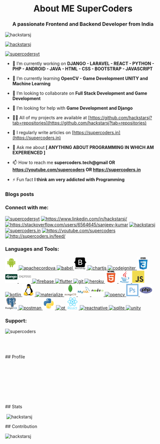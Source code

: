 <h1 align="center">About ME SuperCoders</h1>
<h3 align="center">A passionate Frontend and Backend Developer from India</h3>

<p align="left"> <img src="https://komarev.com/ghpvc/?username=hackstarsj&label=Profile%20views&color=0e75b6&style=flat" alt="hackstarsj" /> </p>

<p align="left"> <a href="https://github.com/ryo-ma/github-profile-trophy"><img src="https://github-profile-trophy.vercel.app/?username=hackstarsj" alt="hackstarsj" /></a> </p>

<p align="left"> <a href="https://twitter.com/supercodersyt" target="blank"><img src="https://img.shields.io/twitter/follow/supercodersyt?logo=twitter&style=for-the-badge" alt="supercodersyt" /></a> </p>

- 🔭 I’m currently working on **DJANGO - LARAVEL - REACT - PYTHON - PHP - ANDROID - JAVA - HTML - CSS - BOOTSTRAP - JAVASCRIPT**

- 🌱 I’m currently learning **OpenCV - Game Development UNITY and Machine Learning**

- 👯 I’m looking to collaborate on **Full Stack Development and Game Development**

- 🤝 I’m looking for help with **Game Development and Django**

- 👨‍💻 All of my projects are available at [https://github.com/hackstarsj?tab=repositories](https://github.com/hackstarsj?tab=repositories)

- 📝 I regularly write articles on [https://supercoders.in](https://supercoders.in)

- 💬 Ask me about **[ ANYTHING ABOUT PROGRAMMING IN WHICH AM EXPERIENCED ]**

- 📫 How to reach me **supercoders.tech@gmail OR https://youtube.com/supercoders OR https://supercoders.in**

- ⚡ Fun fact **I think am very addicted with Programming**

### Blogs posts
<!-- BLOG-POST-LIST:START -->
<!-- BLOG-POST-LIST:END -->

<h3 align="left">Connect with me:</h3>
<p align="left">
<a href="https://twitter.com/supercodersyt" target="blank"><img align="center" src="https://cdn.jsdelivr.net/npm/simple-icons@3.0.1/icons/twitter.svg" alt="supercodersyt" height="30" width="40" /></a>
<a href="https://linkedin.com/in/https://www.linkedin.com/in/hackstarsj/" target="blank"><img align="center" src="https://cdn.jsdelivr.net/npm/simple-icons@3.0.1/icons/linkedin.svg" alt="https://www.linkedin.com/in/hackstarsj/" height="30" width="40" /></a>
<a href="https://stackoverflow.com/users/https://stackoverflow.com/users/6564645/sanjeev-kumar" target="blank"><img align="center" src="https://cdn.jsdelivr.net/npm/simple-icons@3.0.1/icons/stackoverflow.svg" alt="https://stackoverflow.com/users/6564645/sanjeev-kumar" height="30" width="40" /></a>
<a href="https://fb.com/hackstarsj" target="blank"><img align="center" src="https://cdn.jsdelivr.net/npm/simple-icons@3.0.1/icons/facebook.svg" alt="hackstarsj" height="30" width="40" /></a>
<a href="https://instagram.com/supercoders.in" target="blank"><img align="center" src="https://cdn.jsdelivr.net/npm/simple-icons@3.0.1/icons/instagram.svg" alt="supercoders.in" height="30" width="40" /></a>
<a href="https://www.youtube.com/c/https://youtube.com/supercoders" target="blank"><img align="center" src="https://cdn.jsdelivr.net/npm/simple-icons@3.0.1/icons/youtube.svg" alt="https://youtube.com/supercoders" height="30" width="40" /></a>
<a href="/http://supercoders.in/feed/" target="blank"><img align="center" src="https://cdn.jsdelivr.net/npm/simple-icons@3.0.1/icons/rss.svg" alt="http://supercoders.in/feed/" height="30" width="40" /></a>
</p>

<h3 align="left">Languages and Tools:</h3>
<p align="left"> <a href="https://developer.android.com" target="_blank"> <img src="https://raw.githubusercontent.com/devicons/devicon/master/icons/android/android-original-wordmark.svg" alt="android" width="40" height="40"/> </a> <a href="https://cordova.apache.org/" target="_blank"> <img src="https://www.vectorlogo.zone/logos/apache_cordova/apache_cordova-icon.svg" alt="apachecordova" width="40" height="40"/> </a> <a href="https://babeljs.io/" target="_blank"> <img src="https://www.vectorlogo.zone/logos/babeljs/babeljs-icon.svg" alt="babel" width="40" height="40"/> </a> <a href="https://getbootstrap.com" target="_blank"> <img src="https://raw.githubusercontent.com/devicons/devicon/master/icons/bootstrap/bootstrap-plain-wordmark.svg" alt="bootstrap" width="40" height="40"/> </a> <a href="https://www.chartjs.org" target="_blank"> <img src="https://www.chartjs.org/media/logo-title.svg" alt="chartjs" width="40" height="40"/> </a> <a href="https://codeigniter.com" target="_blank"> <img src="https://cdn.worldvectorlogo.com/logos/codeigniter.svg" alt="codeigniter" width="40" height="40"/> </a> <a href="https://www.w3schools.com/css/" target="_blank"> <img src="https://raw.githubusercontent.com/devicons/devicon/master/icons/css3/css3-original-wordmark.svg" alt="css3" width="40" height="40"/> </a> <a href="https://www.djangoproject.com/" target="_blank"> <img src="https://raw.githubusercontent.com/devicons/devicon/master/icons/django/django-original.svg" alt="django" width="40" height="40"/> </a> <a href="https://expressjs.com" target="_blank"> <img src="https://raw.githubusercontent.com/devicons/devicon/master/icons/express/express-original-wordmark.svg" alt="express" width="40" height="40"/> </a> <a href="https://firebase.google.com/" target="_blank"> <img src="https://www.vectorlogo.zone/logos/firebase/firebase-icon.svg" alt="firebase" width="40" height="40"/> </a> <a href="https://flutter.dev" target="_blank"> <img src="https://www.vectorlogo.zone/logos/flutterio/flutterio-icon.svg" alt="flutter" width="40" height="40"/> </a> <a href="https://git-scm.com/" target="_blank"> <img src="https://www.vectorlogo.zone/logos/git-scm/git-scm-icon.svg" alt="git" width="40" height="40"/> </a> <a href="https://heroku.com" target="_blank"> <img src="https://www.vectorlogo.zone/logos/heroku/heroku-icon.svg" alt="heroku" width="40" height="40"/> </a> <a href="https://www.w3.org/html/" target="_blank"> <img src="https://raw.githubusercontent.com/devicons/devicon/master/icons/html5/html5-original-wordmark.svg" alt="html5" width="40" height="40"/> </a> <a href="https://www.java.com" target="_blank"> <img src="https://raw.githubusercontent.com/devicons/devicon/master/icons/java/java-original.svg" alt="java" width="40" height="40"/> </a> <a href="https://developer.mozilla.org/en-US/docs/Web/JavaScript" target="_blank"> <img src="https://raw.githubusercontent.com/devicons/devicon/master/icons/javascript/javascript-original.svg" alt="javascript" width="40" height="40"/> </a> <a href="https://kotlinlang.org" target="_blank"> <img src="https://www.vectorlogo.zone/logos/kotlinlang/kotlinlang-icon.svg" alt="kotlin" width="40" height="40"/> </a> <a href="https://www.linux.org/" target="_blank"> <img src="https://raw.githubusercontent.com/devicons/devicon/master/icons/linux/linux-original.svg" alt="linux" width="40" height="40"/> </a> <a href="https://materializecss.com/" target="_blank"> <img src="https://raw.githubusercontent.com/prplx/svg-logos/5585531d45d294869c4eaab4d7cf2e9c167710a9/svg/materialize.svg" alt="materialize" width="40" height="40"/> </a> <a href="https://www.mongodb.com/" target="_blank"> <img src="https://raw.githubusercontent.com/devicons/devicon/master/icons/mongodb/mongodb-original-wordmark.svg" alt="mongodb" width="40" height="40"/> </a> <a href="https://www.mysql.com/" target="_blank"> <img src="https://raw.githubusercontent.com/devicons/devicon/master/icons/mysql/mysql-original-wordmark.svg" alt="mysql" width="40" height="40"/> </a> <a href="https://nodejs.org" target="_blank"> <img src="https://raw.githubusercontent.com/devicons/devicon/master/icons/nodejs/nodejs-original-wordmark.svg" alt="nodejs" width="40" height="40"/> </a> <a href="https://opencv.org/" target="_blank"> <img src="https://www.vectorlogo.zone/logos/opencv/opencv-icon.svg" alt="opencv" width="40" height="40"/> </a> <a href="https://www.photoshop.com/en" target="_blank"> <img src="https://raw.githubusercontent.com/devicons/devicon/master/icons/photoshop/photoshop-line.svg" alt="photoshop" width="40" height="40"/> </a> <a href="https://www.php.net" target="_blank"> <img src="https://raw.githubusercontent.com/devicons/devicon/master/icons/php/php-original.svg" alt="php" width="40" height="40"/> </a> <a href="https://www.postgresql.org" target="_blank"> <img src="https://raw.githubusercontent.com/devicons/devicon/master/icons/postgresql/postgresql-original-wordmark.svg" alt="postgresql" width="40" height="40"/> </a> <a href="https://postman.com" target="_blank"> <img src="https://www.vectorlogo.zone/logos/getpostman/getpostman-icon.svg" alt="postman" width="40" height="40"/> </a> <a href="https://www.python.org" target="_blank"> <img src="https://raw.githubusercontent.com/devicons/devicon/master/icons/python/python-original.svg" alt="python" width="40" height="40"/> </a> <a href="https://www.qt.io/" target="_blank"> <img src="https://upload.wikimedia.org/wikipedia/commons/0/0b/Qt_logo_2016.svg" alt="qt" width="40" height="40"/> </a> <a href="https://reactjs.org/" target="_blank"> <img src="https://raw.githubusercontent.com/devicons/devicon/master/icons/react/react-original-wordmark.svg" alt="react" width="40" height="40"/> </a> <a href="https://reactnative.dev/" target="_blank"> <img src="https://reactnative.dev/img/header_logo.svg" alt="reactnative" width="40" height="40"/> </a> <a href="https://www.sqlite.org/" target="_blank"> <img src="https://www.vectorlogo.zone/logos/sqlite/sqlite-icon.svg" alt="sqlite" width="40" height="40"/> </a> <a href="https://unity.com/" target="_blank"> <img src="https://www.vectorlogo.zone/logos/unity3d/unity3d-icon.svg" alt="unity" width="40" height="40"/> </a> </p>

<h3 align="left">Support:</h3>
<p><a href="https://www.buymeacoffee.com/supercoders"> <img align="left" src="https://cdn.buymeacoffee.com/buttons/v2/default-yellow.png" height="50" width="210" alt="supercoders" /></a></p><br><br>
<br><br>
<p></p>
## Profile

<p><img align="left" src="https://github-readme-stats.vercel.app/api/top-langs?username=hackstarsj&show_icons=true&locale=en&layout=compact" alt="hackstarsj" style="display: contents;max-width: 100%;" /></p>


<br><br>
<p></p>
<p></p>
<br><br>
<br><br>
<p></p>
## Stats

<p>&nbsp;<img align="center" src="https://github-readme-stats.vercel.app/api?username=hackstarsj&show_icons=true&locale=en" alt="hackstarsj" /></p>


<p></p>
<p></p>
<p></p>
## Contribution

<p><img align="center" src="https://github-readme-streak-stats.herokuapp.com/?user=hackstarsj&" alt="hackstarsj" /></p>
